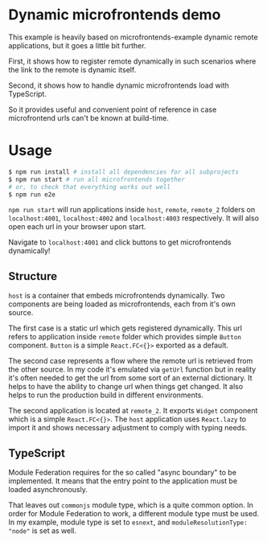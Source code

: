 # Dynamic microfrontends demo

This example is heavily based on microfrontends-example dynamic remote applications, but it goes a little bit further.

First, it shows how to register remote dynamically in such scenarios where the link to the remote is dynamic itself.

Second, it shows how to handle dynamic microfrontends load with TypeScript.

So it provides useful and convenient point of reference in case microfrontend urls can't be known at build-time.

# Usage

```sh
$ npm run install # install all dependencies for all subprojects
$ npm run start # run all microfrontends together
# or, to check that everything works out well
$ npm run e2e
```

`npm run start` will run applications inside `host`, `remote`, `remote_2` folders on
`localhost:4001`, `localhost:4002` and `localhost:4003` respectively.
It will also open each url in your browser upon start.

Navigate to `localhost:4001` and click buttons to get microfrontends dynamically!


## Structure

`host` is a container that embeds microfrontends dynamically.
Two components are being loaded as microfrontends, each from it's own source.

The first case is a static url which gets registered dynamically.
This url refers to application inside `remote` folder which provides simple `Button` component.
`Button` is a simple `React.FC<{}>` exported as a default.

The second case represents a flow where the remote url is retrieved from the other source.
In my code it's emulated via `getUrl` function but in reality it's often needed to get the url from some sort of an external dictionary. It helps to have the ability to change url when things get changed.
It also helps to run the production build in different environments.

The second application is located at `remote_2`. It exports `Widget` component which is a simple `React.FC<{}>`.
The `host` application uses `React.lazy` to import it and shows necessary adjustment to comply with typing needs.

## TypeScript

Module Federation requires for the so called "async boundary" to be implemented.
It means that the entry point to the application must be loaded asynchronously.

That leaves out `commonjs` module type, which is a quite common option.
In order for Module Federation to work, a different module type must be used.
In my example, module type is set to `esnext`, and `moduleResolutionType: "node"` is set as well.